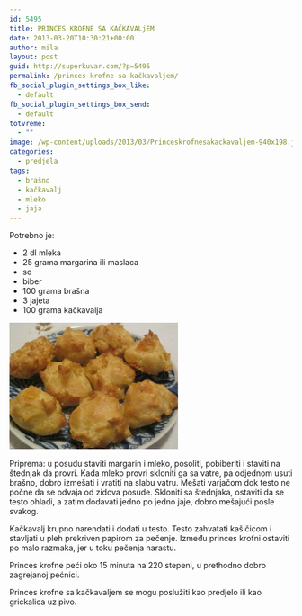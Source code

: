 ```yaml
---
id: 5495
title: PRINCES KROFNE SA KAČKAVALjEM
date: 2013-03-20T10:30:21+00:00
author: mila
layout: post
guid: http://superkuvar.com/?p=5495
permalink: /princes-krofne-sa-kačkavaljem/
fb_social_plugin_settings_box_like:
  - default
fb_social_plugin_settings_box_send:
  - default
totvreme:
  - ""
image: /wp-content/uploads/2013/03/Princeskrofnesakackavaljem-940x198.jpg
categories:
  - predjela
tags:
  - brašno
  - kačkavalj
  - mleko
  - jaja
---
```

Potrebno je:

  * 2 dl mleka
  * 25 grama margarina ili maslaca
  * so
  * biber
  * 100 grama brašna
  * 3 jajeta
  * 100 grama kačkavalja

<img class="alignnone size-medium wp-image-5496" src="/wp-content/uploads/2013/03/Princeskrofnesakackavaljem-300x225.jpg" alt="Princeskrofnesakackavaljem" width="300" height="225" /> 

Priprema: u posudu staviti margarin i mleko, posoliti, pobiberiti i staviti na štednjak da provri. Kada mleko provri skloniti ga sa vatre, pa odjednom usuti brašno, dobro izmešati i vratiti na slabu vatru. Mešati varjačom dok testo ne počne da se odvaja od zidova posude. Skloniti sa štednjaka, ostaviti da se testo ohladi, a zatim dodavati jedno po jedno jaje, dobro mešajući posle svakog.

Kačkavalj krupno narendati i dodati u testo. Testo zahvatati kašičicom i stavljati u pleh prekriven papirom za pečenje. Između princes krofni ostaviti po malo razmaka, jer u toku pečenja narastu.

Princes krofne peći oko 15 minuta na 220 stepeni, u prethodno dobro zagrejanoj pećnici.

Princes krofne sa kačkavaljem se mogu poslužiti kao predjelo ili kao grickalica uz pivo.
